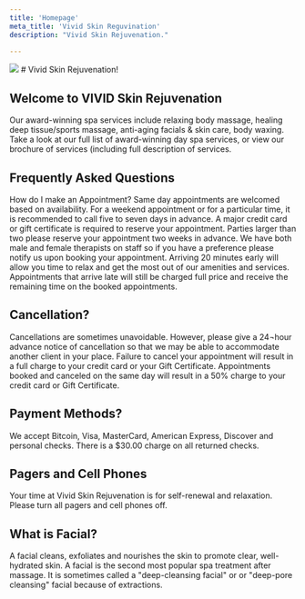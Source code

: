 ```yaml
---
title: 'Homepage'
meta_title: 'Vivid Skin Reguvination'
description: "Vivid Skin Rejuvenation."

---
```




<img src="/images/vividfront.jpg">
# Vivid Skin Rejuvenation!

## Welcome to VIVID Skin Rejuvenation
Our award-winning spa services include relaxing body massage, healing deep tissue/sports massage, anti-aging facials & skin care, body waxing. Take a look at our full list of award-winning day spa services, or view our brochure of services (including full description of services.

## Frequently Asked Questions
How do I make an Appointment?
Same day appointments are welcomed based on availability. For a weekend appointment or for a particular time, it is recommended to call five to seven days in advance. A major credit card or gift certificate is required to reserve your appointment. Parties larger than two please reserve your appointment two weeks in advance. We have both male and female therapists on staff so if you have a preference please notify us upon booking your appointment. Arriving 20 minutes early will allow you time to relax and get the most out of our amenities and services. Appointments that arrive late will still be charged full price and receive the remaining time on the booked appointments.

## Cancellation?
Cancellations are sometimes unavoidable. However, please give a 24¬hour advance notice of cancellation so that we may be able to accommodate another client in your place. Failure to cancel your appointment will result in a full charge to your credit card or your Gift Certificate. Appointments booked and canceled on the same day will result in a 50% charge to your credit card or Gift Certificate.

## Payment Methods?
We accept Bitcoin, Visa, MasterCard, American Express, Discover and personal checks. There is a $30.00 charge on all returned checks.

## Pagers and Cell Phones
Your time at Vivid Skin Rejuvenation is for self-renewal and relaxation. Please turn all pagers and cell phones off.

## What is Facial?
A facial cleans, exfoliates and nourishes the skin to promote clear, well-hydrated skin. A facial is the second most popular spa treatment after massage. It is sometimes called a "deep-cleansing facial" or or "deep-pore cleansing" facial because of extractions.
